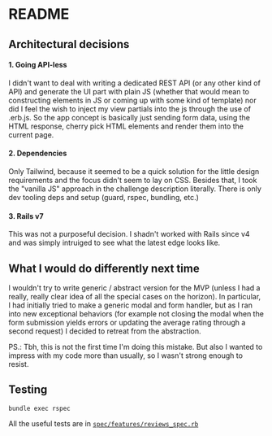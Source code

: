 # README

## Architectural decisions

#### 1. Going API-less

I didn't want to deal with writing a dedicated REST API (or any other kind of API) and generate the UI part with plain JS (whether that would mean to constructing elements in JS or coming up with some kind of template) nor did I feel the wish to inject my view partials into the js through the use of .erb.js. So the app concept is basically just sending form data, using the HTML response, cherry pick HTML elements and render them into the current page.

#### 2. Dependencies

Only Tailwind, because it seemed to be a quick solution for the little design requirements and the focus didn't seem to lay on CSS. Besides that, I took the "vanilla JS" approach in the challenge description literally. There is only dev tooling deps and setup (guard, rspec, bundling, etc.)

#### 3. Rails v7

This was not a purposeful decision. I shadn't worked with Rails since v4 and was simply intruiged to see what the latest edge looks like.

## What I would do differently next time

I wouldn't try to write generic / abstract version for the MVP (unless I had a really, really clear idea of all the special cases on the horizon). In particular, I had initially tried to make a generic modal and form handler, but as I ran into new exceptional behaviors (for example not closing the modal when the form submission yields errors or updating the average rating through a second request) I decided to retreat from the abstraction.

PS.: Tbh, this is not the first time I'm doing this mistake. But also I wanted to impress with my code more than usually, so I wasn't strong enough to resist.

## Testing

`bundle exec rspec`

All the useful tests are in [`spec/features/reviews_spec.rb`](spec/features/reviews_spec.rb)